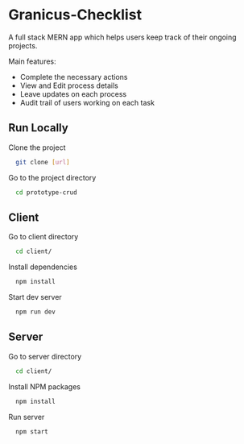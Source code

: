 # Granicus-Checklist

A full stack MERN app which helps users keep track of their ongoing projects.

Main features:

- Complete the necessary actions
- View and Edit process details
- Leave updates on each process
- Audit trail of users working on each task

## Run Locally

Clone the project

```bash
  git clone [url]
```

Go to the project directory

```bash
  cd prototype-crud
```

## Client

Go to client directory
```bash
  cd client/
```
Install dependencies
```bash
  npm install
```
Start dev server
```bash
  npm run dev
```

## Server
Go to server directory
```bash
  cd client/
```
Install NPM packages
```bash
  npm install
```
Run server
```bash
  npm start
```

